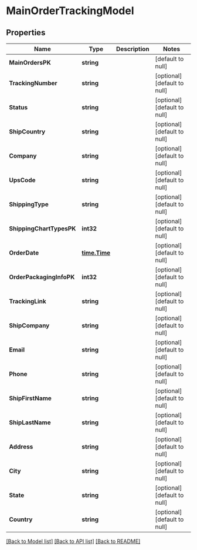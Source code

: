 # MainOrderTrackingModel

## Properties
Name | Type | Description | Notes
------------ | ------------- | ------------- | -------------
**MainOrdersPK** | **string** |  | [default to null]
**TrackingNumber** | **string** |  | [optional] [default to null]
**Status** | **string** |  | [optional] [default to null]
**ShipCountry** | **string** |  | [optional] [default to null]
**Company** | **string** |  | [optional] [default to null]
**UpsCode** | **string** |  | [optional] [default to null]
**ShippingType** | **string** |  | [optional] [default to null]
**ShippingChartTypesPK** | **int32** |  | [optional] [default to null]
**OrderDate** | [**time.Time**](time.Time.md) |  | [optional] [default to null]
**OrderPackagingInfoPK** | **int32** |  | [optional] [default to null]
**TrackingLink** | **string** |  | [optional] [default to null]
**ShipCompany** | **string** |  | [optional] [default to null]
**Email** | **string** |  | [optional] [default to null]
**Phone** | **string** |  | [optional] [default to null]
**ShipFirstName** | **string** |  | [optional] [default to null]
**ShipLastName** | **string** |  | [optional] [default to null]
**Address** | **string** |  | [optional] [default to null]
**City** | **string** |  | [optional] [default to null]
**State** | **string** |  | [optional] [default to null]
**Country** | **string** |  | [optional] [default to null]

[[Back to Model list]](../README.md#documentation-for-models) [[Back to API list]](../README.md#documentation-for-api-endpoints) [[Back to README]](../README.md)



